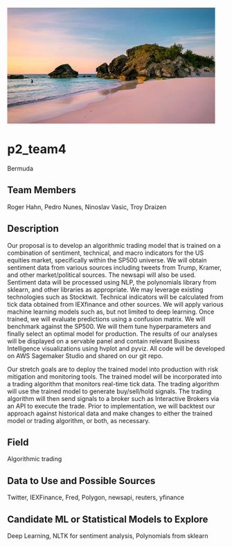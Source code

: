 
![image](bermuda.PNG)

# p2_team4
Bermuda 


## Team Members
Roger Hahn, Pedro Nunes, Ninoslav Vasic, Troy Draizen

## Description
Our proposal is to develop an algorithmic trading model that is trained on a combination of sentiment, technical, and macro indicators for the US equities market, specifically within the SP500 universe. We will obtain sentiment data from various sources including tweets from Trump, Kramer, and other market/political sources. The newsapi will also be used. Sentiment data will be processed using NLP, the polynomials library from sklearn, and other libraries as appropriate. We may leverage existing technologies such as Stocktwit. Technical indicators will be calculated from tick data obtained from IEXfinance and other sources. We will apply various machine learning models such as, but not limited to deep learning. Once trained, we will evaluate predictions using a confusion matrix. We will benchmark against the SP500. We will them tune hyperparameters and finally select an optimal model for production. The results of our analyses will be displayed on a servable panel and contain relevant Business Intelligence visualizations using hvplot and pyviz. All code will be developed on AWS Sagemaker Studio and shared on our git repo. 

Our stretch goals are to deploy the trained model into production with risk mitigation and monitoring tools. The trained model will be incorporated into a trading algorithm that monitors real-time tick data. The trading algorithm will use the trained model to generate buy/sell/hold signals. The trading algorithm will then send signals to a broker such as Interactive Brokers via an API to execute the trade. Prior to implementation, we will backtest our approach against historical data and make changes to either the trained model or trading algorithm, or both, as necessary. 

## Field
Algorithmic trading

## Data to Use and Possible Sources
Twitter, IEXFinance, Fred, Polygon, newsapi, reuters, yfinance


## Candidate ML or Statistical Models to Explore

Deep Learning, NLTK for sentiment analysis, Polynomials from sklearn
